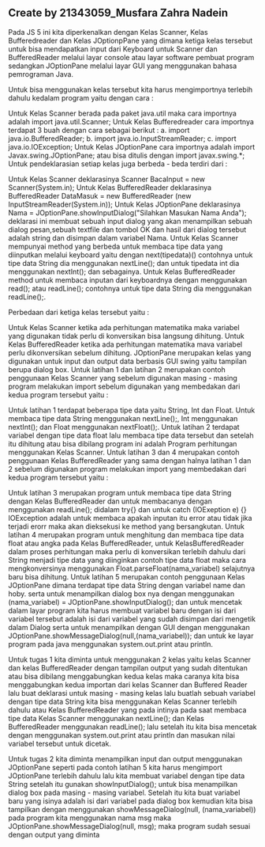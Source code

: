 ## Create by 21343059_Musfara Zahra Nadein
Pada JS 5 ini kita diperkenalkan dengan Kelas Scanner, Kelas Bufferedreader dan Kelas JOptionpPane yang dimana ketiga kelas tersebut untuk bisa mendapatkan input dari Keyboard untuk Scanner dan BufferedReader melalui layar console atau layar software pembuat program sedangkan JOptionPane melalui layar GUI yang menggunakan bahasa pemrograman Java.

Untuk bisa menggunakan kelas tersebut kita harus mengimportnya terlebih dahulu kedalam program yaitu dengan cara :

Untuk Kelas Scanner berada pada paket java.util maka cara importnya adalah import java.util.Scanner;
Untuk Kelas Bufferedreader cara importnya terdapat 3 buah dengan cara sebagai berikut : a. import java.io.BufferedReader; b. import java.io.InputStreamReader; c. import java.io.IOException;
Untuk Kelas JOptionPane cara importnya adalah import Javax.swing.JOptionPane; atau bisa ditulis dengan import javax.swing.*;
Untuk pendeklarasian setiap kelas juga berbeda - beda terdiri dari :

Untuk Kelas Scanner deklarasinya Scanner BacaInput = new Scanner(System.in);
Untuk Kelas BufferedReader deklarasinya BufferedReader DataMasuk = new BufferedReader (new InputStreamReader(System.in));
Untuk Kelas JOptionPane deklarasinya Nama = JOptionPane.showInputDialog("Silahkan Masukan Nama Anda"); deklarasi ini membuat sebuah input dialog yang akan menampilkan sebuah dialog pesan,sebuah textfile dan tombol OK dan hasil dari dialog tersebut adalah string dan disimpan dalam variabel Nama.
Untuk Kelas Scanner mempunyai method yang berbeda untuk membaca tipe data yang diinputkan melalui keyboard yaitu dengan next(tipedata)() contohnya untuk tipe data String dia menggunakan nextLine(); dan untuk tipedata int dia menggunakan nextInt(); dan sebagainya. Untuk Kelas BufferedReader method untuk membaca inputan dari keyboardnya dengan menggunakan read(); atau readLine(); contohnya untuk tipe data String dia menggunakan readLine();.

Perbedaan dari ketiga kelas tersebut yaitu :

Untuk Kelas Scanner ketika ada perhitungan matematika maka variabel yang digunakan tidak perlu di konversikan bisa langsung dihitung.
Untuk Kelas BufferedReader ketika ada perhitungan matematika mava variabel perlu dikonversikan sebelum dihitung.
JOptionPane merupakan kelas yang digunakan untuk input dan output data berbasis GUI swing yaitu tampilan berupa dialog box.
Untuk latihan 1 dan latihan 2 merupakan contoh penggunaan Kelas Scanner yang sebelum digunakan masing - masing program melakukan import sebelum digunakan yang membedakan dari kedua program tersebut yaitu :

Untuk latihan 1 terdapat beberapa tipe data yaitu String, Int dan Float. Untuk membaca tipe data String menggunakan nextLine();, Int menggunakan nextInt();
dan Float menggunakan nextFloat();.
Untuk latihan 2 terdapat variabel dengan tipe data float lalu membaca tipe data tersebut dan setelah itu dihitung atau bisa dibilang program ini adalah Program perhitungan menggunakan Kelas Scanner.
Untuk latihan 3 dan 4 merupakan contoh penggunaan Kelas BufferedReader yang sama dengan halnya latihan 1 dan 2 sebelum digunakan program melakukan import yang membedakan dari kedua program tersebut yaitu :

Untuk latihan 3 merupakan program untuk membaca tipe data String dengan Kelas BufferedReader dan untuk membacanya dengan menggunakan readLine(); didalam try{} dan untuk catch (IOExeption e) {} IOException adalah untuk membaca apakah inputan itu error atau tidak jika terjadi erorr maka akan dieksekusi ke method yang bersangkutan.
Untuk latihan 4 merupakan program untuk menghitung dan membaca tipe data float atau angka pada Kelas BufferedReader, untuk KelasBufferedReader dalam proses
perhitungan maka perlu di konversikan terlebih dahulu dari String menjadi tipe data yang diinginkan contoh tipe data float maka cara mengkonversinya menggunakan Float.parseFloat(nama_variabel) selajutnya baru bisa dihitung.
Untuk latihan 5 merupakan contoh penggunaan Kelas JOptionPane dimana terdapat tipe data String dengan variabel name dan hoby. serta untuk menampilkan dialog box nya dengan menggunakan (nama_variabel) = JOptionPane.showInputDialog(); dan untuk mencetak dalam layar program kita harus membuat variabel baru dengan isi dari variabel tersebut adalah isi dari variabel yang sudah disimpan dari mengetik dalam Dialog serta untuk menampilkan dengan GUI dengan menggunakan JOptionPane.showMessageDialog(null,(nama_variabel)); dan untuk ke layar program pada java menggunakan system.out.print atau println.

Untuk tugas 1 kita diminta untuk menggunakan 2 kelas yaitu kelas Scanner dan kelas BufferedReader dengan tampilan output yang sudah ditentukan atau bisa dibilang menggabungkan kedua kelas maka caranya kita bisa menggabungkan kedua importan dari kelas Scanner dan Buffered Reader lalu buat deklarasi untuk masing - masing kelas lalu buatlah sebuah variabel dengan tipe data String kita bisa menggunakan Kelas Scanner terlebih dahulu atau Kelas BufferedReader yang pada intinya pada saat membaca tipe data Kelas Scanner menggunakan nextLine(); dan Kelas BufferedReader menggunakan readLine(); lalu setelah itu kita bisa mencetak dengan menggunakan system.out.print atau println dan masukan nilai variabel tersebut untuk dicetak.

Untuk tugas 2 kita diminta menampilkan input dan output menggunakan JOptionPane seperti pada contoh latihan 5 kita harus mengimport JOptionPane terlebih dahulu lalu kita membuat variabel dengan tipe data String setelah itu gunakan showInputDialog(); untuk bisa menampilkan dialog box pada masing - masing variabel. Setelah itu kita buat variabel baru yang isinya adalah isi dari variabel pada dialog box kemudian kita bisa tampilkan dengan menggunakan showMessageDialog(null, (nama_variabel)) pada program kita menggunakan nama msg maka JOptionPane.showMessageDialog(null, msg); maka program sudah sesuai dengan output yang diminta

